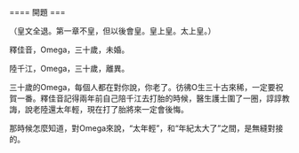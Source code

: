 ==== 開題 ===

（皇文全退。第一章不皇，但以後會皇。皇上皇。太上皇。）

釋佳音，Omega，三十歲，未婚。

陸千江，Omega，三十歲，離異。

三十歲的Omega，每個人都在對你說，你老了。彷彿O生三十古來稀，一定要祝賀一番。釋佳音記得兩年前自己陪千江去打胎的時候，醫生護士圍了一圈，諄諄教誨，說老陸還太年輕，現在打了胎將來一定會後悔。

那時候怎麼知道，對Omega來說，“太年輕”，和“年紀太大了”之間，是無縫對接的。